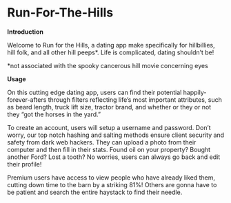 # Run-For-The-Hills

**Introduction**

Welcome to Run for the Hills, a dating app make specifically for hillbillies, hill folk, and all other hill peeps*.  Life is complicated, dating shouldn’t be!

*not associated with the spooky cancerous hill movie concerning eyes

**Usage**

On this cutting edge dating app, users can find their potential happily-forever-afters through filters reflecting life’s most important attributes, such as beard length, truck lift size, tractor brand, and whether or they or not they “got the horses in the yard.”

To create an account, users will setup a username and password.  Don’t worry, our top notch hashing and salting methods ensure client security and safety from dark web hackers.  They can upload a photo from their computer and then fill in their stats.  Found oil on your property?  Bought another Ford?  Lost a tooth?  No worries, users can always go back and edit their profile!

Premium users have access to view people who have already liked them, cutting down time to the barn by a striking 81%!  Others are gonna have to be patient and search the entire haystack to find their needle.
